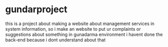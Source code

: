 # gundarproject
this is a project about making a website about management services in system information, so i make an website to put ur complaints or suggestions about something in gunadarma environment
i havent done the back-end because i dont understand about that
